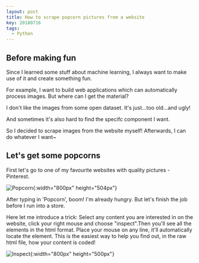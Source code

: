 ```yaml
---
layout: post
title: How to scrape popcorn pictures from a website
key: 20180716
tags: 
  - Python
---
```

## Before making fun

Since I learned some stuff about machine learning, I always want to make use of it and create something fun.

For example, I want to build web applications which can automatically process images. But where can I get the material? 

I don't like the images from some open dataset. It's just...too old...and ugly! 

And sometimes it's also hard to find the specifc component I want. 

So I decided to scrape images from the website myself! Afterwards, I can do whatever I want~ 

## Let's get some popcorns

First let's go to one of my favourite websites with quality pictures - Pinterest.

![Popcorn](/image/Pinterest1.png){:width="800px" height="504px"}

After typing in 'Popcorn', boom! I'm already hungry. But let's finish the job before I run into a store.

Here let me introduce a trick: Select any content you are interested in on the website, click your right mouse and choose "inspect".Then you'll see all the elements in the html format. Place your mouse on any line, it'll automatically locate the element. This is the easiest way to help you find out, in the raw html file, how your content is coded! 

![Inspect](/image/Pinterest2.png){:width="800px" height="500px"}